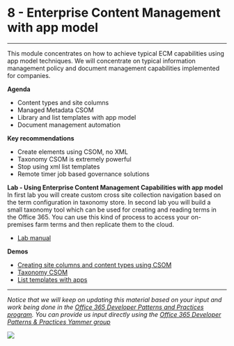 # 8 - Enterprise Content Management with app model #

----------

This module concentrates on how to achieve typical ECM capabilities using app model techniques. We will concentrate on typical information management policy and document management capabilities implemented for companies.  

**Agenda**
- Content types and site columns
- Managed Metadata CSOM
- Library and list templates with app model
- Document management automation


**Key recommendations**
- Create elements using CSOM, no XML
- Taxonomy CSOM is extremely powerful 
- Stop using xml list templates
- Remote timer job based governance solutions

**Lab - Using Enterprise Content Management Capabilities with app model**
In first lab you will create custom cross site collection navigation based on the term configuration in taxonomy store. In second lab you will build a small taxonomy tool which can be used for creating and reading terms in the Office 365. You can use this kind of process to access your on-premises farm terms and then replicate them to the cloud.

- [Lab manual](lab.md)

**Demos**
- [Creating site columns and content types using CSOM](https://github.com/OfficeDev/PnP/tree/master/Scenarios/ECM.DocumentLibraries)
- [Taxonomy CSOM](https://github.com/OfficeDev/PnP/tree/master/Samples/Core.MMS)
- [List templates with apps](https://github.com/OfficeDev/PnP/tree/master/Scenarios/ECM.DocumentLibraries)

----------

*Notice that we will keep on updating this material based on your input and work being done in the [Office 365 Developer Patterns and Practices program](http://aka.ms/officedevpnp). You can provide us input directly using the [Office 365 Developer Patterns & Practices Yammer group](http://aka.ms/officedevpnpyammer)*

![](https://camo.githubusercontent.com/a732087ed949b0f2f84f5f02b8c79f1a9dd96f65/687474703a2f2f692e696d6775722e636f6d2f6c3031686876452e706e67)